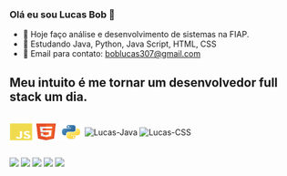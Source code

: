 ### Olá eu sou Lucas Bob 👋

- 🔭 Hoje faço análise e desenvolvimento de sistemas na FIAP.
- 🌱 Estudando Java, Python, Java Script, HTML, CSS 
- 💬 Email para contato: boblucas307@gmail.com

## Meu intuito é me tornar um desenvolvedor full stack um dia.

<div style="display: inline_block"><br>
  <img align="center" alt="Lucas-Js" height="30" width="40" src="https://raw.githubusercontent.com/devicons/devicon/master/icons/javascript/javascript-plain.svg">
  <img align="center" alt="Lucas-HTML" height="30" width="40" src="https://raw.githubusercontent.com/devicons/devicon/master/icons/html5/html5-original.svg">
  <img align="center" alt="Lucas-Python" height="30" width="40" src="https://raw.githubusercontent.com/devicons/devicon/master/icons/python/python-original.svg">
  <img align="center" alt="Lucas-Java" height="30" width="40" src="https://img.shields.io/badge/java-%23ED8B00.svg?style=for-the-badge&logo=java&logoColor=white">
  <img align="center" alt="Lucas-CSS" height="40" width="40" src="https://upload.wikimedia.org/wikipedia/commons/thumb/d/d5/CSS3_logo_and_wordmark.svg/1200px-CSS3_logo_and_wordmark.svg.png">
 

  
  ##
 
<div> 
 
  <a href="https://www.instagram.com/lucasrabd/" target="_blank"><img src="https://img.shields.io/badge/-Instagram-%23E4405F?style=for-the-badge&logo=instagram&logoColor=white" target="_blank"></a>
 	<a href="" target="_blank"><img src="https://img.shields.io/badge/Twitch-9146FF?style=for-the-badge&logo=twitch&logoColor=white" target="_blank"></a>
 <a href="https://discord.gg/H4HSWAsxtD" target="_blank"><img src="https://img.shields.io/badge/Discord-7289DA?style=for-the-badge&logo=discord&logoColor=white" target="_blank"></a> 
  <a href = "mailto:boblucas307@gmail.com"><img src="https://img.shields.io/badge/-Gmail-%23333?style=for-the-badge&logo=gmail&logoColor=white" target="_blank"></a>
  <a href="https://www.linkedin.com/in/lucas-carabolad-bob-195817223/" target="_blank"><img src="https://img.shields.io/badge/-LinkedIn-%230077B5?style=for-the-badge&logo=linkedin&logoColor=white" target="_blank"></a> 
  
</div>
  
  
  
